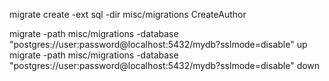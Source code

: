 migrate create -ext sql -dir misc/migrations CreateAuthor

migrate -path misc/migrations -database "postgres://user:password@localhost:5432/mydb?sslmode=disable" up
migrate -path misc/migrations -database "postgres://user:password@localhost:5432/mydb?sslmode=disable" down
